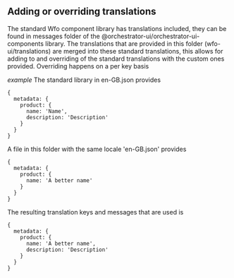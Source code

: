 ## Adding or overriding translations

The standard Wfo component library has translations included, they can be found in messages folder of the @orchestrator-ui/orchestrator-ui-components library. The translations that are provided in this folder (wfo-ui/translations) are merged into these standard translations, this allows for adding to and overriding of the standard translations with the custom ones provided.
Overriding happens on a per key basis

_example_
The standard library in en-GB.json provides

```
{
  metadata: {
    product: {
      name: 'Name',
      description: 'Description'
    }
  }
}
```

A file in this folder with the same locale 'en-GB.json' provides

```
{
  metadata: {
    product: {
      name: 'A better name'
    }
  }
}

```

The resulting translation keys and messages that are used is

```
{
  metadata: {
    product: {
      name: 'A better name',
      description: 'Description'
    }
  }
}
```
